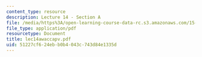 ```yaml
---
content_type: resource
description: Lecture 14 - Section A
file: /media/https%3A/open-learning-course-data-rc.s3.amazonaws.com/15-402-finance-theory-ii-spring-2003/51227cf624ebb0b4043c743d84e1335d_lec14awaccapv.pdf
file_type: application/pdf
resourcetype: Document
title: lec14awaccapv.pdf
uid: 51227cf6-24eb-b0b4-043c-743d84e1335d
---
```


